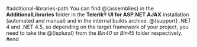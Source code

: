 #additional-libraries-path
You can find @{assemblies} in the **AdditionalLibraries** folder in the **Telerik® UI for ASP.NET AJAX** installation (automated and manual) and in the internal builds archive. @{support} .NET 4 and .NET 4.5, so depending on the target framework of your project, you need to take the @{isplural} from the *Bin40* or *Bin45* folder respectively.
#end




